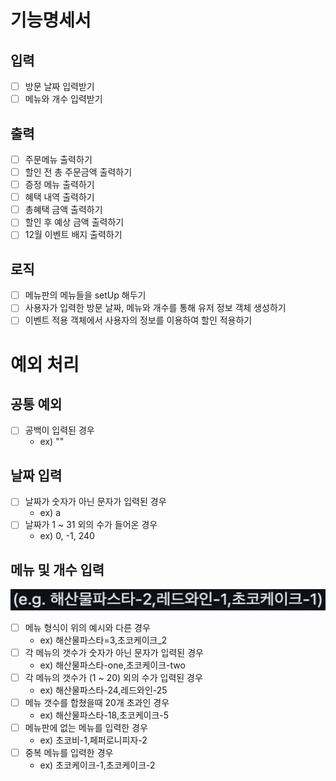# 기능명세서

## 입력
- [ ] 방문 날짜 입력받기
- [ ] 메뉴와 개수 입력받기

## 출력
- [ ] 주문메뉴 출력하기
- [ ] 할인 전 총 주문금액 출력하기
- [ ] 증정 메뉴 출력하기
- [ ] 혜택 내역 출력하기
- [ ] 총혜택 금액 출력하기
- [ ] 할인 후 예상 금액 출력하기
- [ ] 12월 이벤트 배지 출력하기

## 로직
- [ ] 메뉴판의 메뉴들을 setUp 해두기
- [ ] 사용자가 입력한 방문 날짜, 메뉴와 개수를 통해 유저 정보 객체 생성하기
- [ ] 이벤트 적용 객체에서 사용자의 정보를 이용하여 할인 적용하기

# 예외 처리

## 공통 예외
- [ ] 공백이 입력된 경우
  - ex) ""

## 날짜 입력
- [ ] 날짜가 숫자가 아닌 문자가 입력된 경우
  - ex) a
- [ ] 날짜가 1 ~ 31 외의 수가 들어온 경우
  - ex) 0, -1, 240

## 메뉴 및 개수 입력
![img.png](img.png)
- [ ] 메뉴 형식이 위의 예시와 다른 경우
  - ex) 해산물파스타=3,초코케이크_2
- [ ] 각 메뉴의 갯수가 숫자가 아닌 문자가 입력된 경우
  - ex) 해산물파스타-one,초코케이크-two
- [ ] 각 메뉴의 갯수가 (1 ~ 20) 외의 수가 입력된 경우
  - ex) 해산물파스타-24,레드와인-25
- [ ] 메뉴 갯수를 합쳤을때 20개 초과인 경우
  - ex) 해산물파스타-18,초코케이크-5
- [ ] 메뉴판에 없는 메뉴를 입력한 경우
  - ex) 초코비-1,페퍼로니피자-2
- [ ] 중복 메뉴를 입력한 경우
  - ex) 초코케이크-1,초코케이크-2